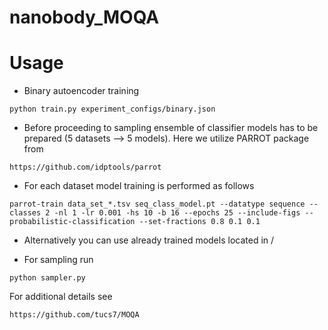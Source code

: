# nanobody_MOQA


# Usage

* Binary autoencoder training

```
python train.py experiment_configs/binary.json
```

* Before proceeding to sampling ensemble of classifier models has to be prepared (5 datasets --> 5 models). Here we utilize PARROT package from

```
https://github.com/idptools/parrot
```

* For each dataset model training is performed as follows

```
parrot-train data_set_*.tsv seq_class_model.pt --datatype sequence --classes 2 -nl 1 -lr 0.001 -hs 10 -b 16 --epochs 25 --include-figs --probabilistic-classification --set-fractions 0.8 0.1 0.1
```

* Alternatively you can use already trained models located in /

* For sampling run

```
python sampler.py
```

For additional details see

```
https://github.com/tucs7/MOQA
```
